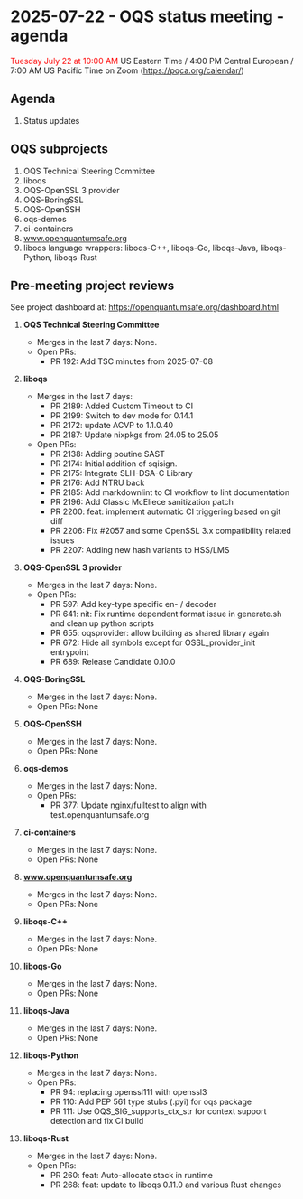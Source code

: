# 2025-07-22 - OQS status meeting - agenda

<span style="color: red;"> Tuesday July 22 at 10:00 AM </span> US Eastern Time / 4:00 PM Central European / 7:00 AM US Pacific Time on Zoom (https://pqca.org/calendar/)

## Agenda

1. Status updates

## OQS subprojects

1. OQS Technical Steering Committee
2. liboqs
3. OQS-OpenSSL 3 provider
4. OQS-BoringSSL
5. OQS-OpenSSH
6. oqs-demos
7. ci-containers
8. www.openquantumsafe.org
9. liboqs language wrappers: liboqs-C++, liboqs-Go, liboqs-Java, liboqs-Python, liboqs-Rust

## Pre-meeting project reviews

See project dashboard at: https://openquantumsafe.org/dashboard.html

1. **OQS Technical Steering Committee**


	- Merges in the last 7 days: None.
	- Open PRs:
		 - PR 192: Add TSC minutes from 2025-07-08


2. **liboqs**


	- Merges in the last 7 days:
		 - PR 2189: Added Custom Timeout to CI
		 - PR 2199: Switch to dev mode for 0.14.1
		 - PR 2172: update ACVP to 1.1.0.40
		 - PR 2187: Update nixpkgs from 24.05 to 25.05
	- Open PRs:
		 - PR 2138: Adding poutine SAST
		 - PR 2174: Initial addition of sqisign.
		 - PR 2175: Integrate SLH-DSA-C Library
		 - PR 2176: Add NTRU back
		 - PR 2185: Add markdownlint to CI workflow to lint documentation
		 - PR 2196: Add Classic McEliece sanitization patch
		 - PR 2200: feat: implement automatic CI triggering based on git diff
		 - PR 2206: Fix #2057 and some OpenSSL 3.x compatibility related issues
		 - PR 2207: Adding new hash variants to HSS/LMS


3. **OQS-OpenSSL 3 provider**


	- Merges in the last 7 days: None.
	- Open PRs:
		 - PR 597: Add key-type specific en- / decoder
		 - PR 641: nit: Fix runtime dependent format issue in generate.sh and clean up python scripts
		 - PR 655: oqsprovider: allow building as shared library again
		 - PR 672: Hide all symbols except for OSSL\_provider\_init entrypoint
		 - PR 689: Release Candidate 0.10.0


4. **OQS-BoringSSL**


	- Merges in the last 7 days: None.
	- Open PRs: None


5. **OQS-OpenSSH**


	- Merges in the last 7 days: None.
	- Open PRs: None


6. **oqs-demos**


	- Merges in the last 7 days: None.
	- Open PRs:
		 - PR 377: Update nginx/fulltest to align with test.openquantumsafe.org


7. **ci-containers**


	- Merges in the last 7 days: None.
	- Open PRs: None


8. **www.openquantumsafe.org**


	- Merges in the last 7 days: None.
	- Open PRs: None


9. **liboqs-C++**


	- Merges in the last 7 days: None.
	- Open PRs: None


10. **liboqs-Go**


	- Merges in the last 7 days: None.
	- Open PRs: None


11. **liboqs-Java**


	- Merges in the last 7 days: None.
	- Open PRs: None


12. **liboqs-Python**


	- Merges in the last 7 days: None.
	- Open PRs:
		 - PR 94: replacing openssl111 with openssl3
		 - PR 110: Add PEP 561 type stubs (.pyi) for oqs package
		 - PR 111: Use OQS\_SIG\_supports\_ctx\_str for context support detection and fix CI build


13. **liboqs-Rust**


	- Merges in the last 7 days: None.
	- Open PRs:
		 - PR 260: feat: Auto-allocate stack in runtime
		 - PR 268: feat: update to liboqs 0.11.0 and various Rust changes
